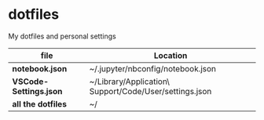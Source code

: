 # dotfiles
My dotfiles and personal settings 

| file | Location |
| --- | --- |
| **notebook.json** | ~/.jupyter/nbconfig/notebook.json |
| **VSCode-Settings.json** | ~/Library/Application\ Support/Code/User/settings.json |
| **all the dotfiles** | ~/ |
